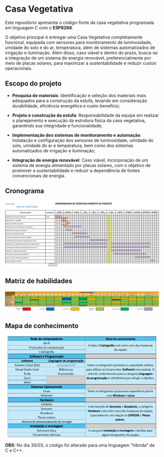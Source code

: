 # Casa Vegetativa

Este repositório apresenta o código-fonte da casa vegetativa programada em linguagem C com o **ESP8266**.

O objetivo principal é entregar uma Casa Vegetativa completamente funcional, equipada com sensores para monitoramento de luminosidade, umidade do solo e do ar, temperatura, além de sistemas automatizados de irrigação e iluminação. Além disso, caso viável e dentro do prazo, busca-se a integração de um sistema de energia renovável, preferencialmente por meio de placas solares, para maximizar a sustentabilidade e reduzir custos operacionais.

## Escopo do projeto

- **Pesquisa de materiais**: Identificação e seleção dos materiais mais adequados para a construção da estufa, levando em consideração durabilidade, eficiência energética e custo-benefício;

- **Projeto e construção da estufa**: Responsabilidade da equipe em realizar o planejamento e execução da estrutura física da casa vegetativa, garantindo sua integridade e funcionalidade;

- **Implementação dos sistemas de monitoramento e automação**: Instalação e configuração dos sensores de luminosidade, umidade do solo, umidade do ar e temperatura, bem como dos sistemas automatizados de irrigação e iluminação;

- **Integração de energia renovável**: Caso viável, incorporação de um sistema de energia alimentado por placas solares, com o objetivo de promover a sustentabilidade e reduzir a dependência de fontes convencionais de energia.

## Cronograma

![Cronograma](CRONOGRAMA.png)

## Matriz de habilidades

![Matriz de habilidades](Matriz_de_habilidades.png)

## Mapa de conhecimento

![Mapa de conhecimento](Mapa_de_conhecimento.png)

**OBS:** No dia 30/03, o código foi alterado para uma linguagem "híbrida" de C e C++.
